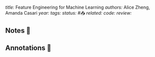 *title:* Feature Engineering for Machine Learning
*authors:* Alice Zheng, Amanda Casari
*year:* 
*tags:* 
*status:* #📥
*related:*
*code:*
*review:*

## Notes 📍

## Annotations 📖